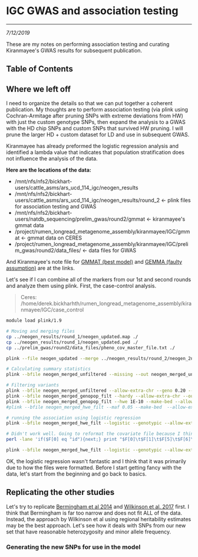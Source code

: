 # IGC GWAS and association testing
---
*7/12/2019*

These are my notes on performing association testing and curating Kiranmayee's GWAS results for subsequent publication.

## Table of Contents


## Where we left off

I need to organize the details so that we can put together a coherent publication. My thoughts are to perform association testing (via plink using Cochran-Armitage after pruning SNPs with extreme deviations from HW) with just the custom genotype SNPs, then expand the analysis to a GWAS with the HD chip SNPs and custom SNPs that survived HW pruning. I will prune the larger HD + custom dataset for LD and use in subsequent GWAS.

Kiranmayee has already preformed the logistic regression analysis and identified a lambda value that indicates that population stratification does not influence the analysis of the data. 

**Here are the locations of the data:**

* /mnt/nfs/nfs2/bickhart-users/cattle_asms/ars_ucd_114_igc/neogen_results
* /mnt/nfs/nfs2/bickhart-users/cattle_asms/ars_ucd_114_igc/neogen_results/round_2  <- plink files for association testing and GWAS
* /mnt/nfs/nfs2/bickhart-users/natdb_sequencing/prelim_gwas/round2/gmmat  <- kiranmayee's gmmat data
* /project/rumen_longread_metagenome_assembly/kiranmayee/IGC/gmmat <- gmmat data on CERES
* /project/rumen_longread_metagenome_assembly/kiranmayee/IGC/prelim_gwas/round2/data_files/ <- data files for GWAS

And Kiranmayee's note file for [GMMAT (best model)](https://github.com/bkiranmayee/My_Labnotes/blob/master/IGC/second_round_GMMAT_GWAS.md) and [GEMMA (faulty assumption)](https://github.com/bkiranmayee/My_Labnotes/blob/master/IGC/second_round_GEMMA_gwas.md) are at the links. 

Let's see if I can combine all of the markers from our 1st and second rounds and analyze them using plink. First, the case-control analysis. 

> Ceres: /home/derek.bickharhth/rumen_longread_metagenome_assembly/kiranmayee/IGC/case_control

```bash
module load plink/1.9

# Moving and merging files
cp ../neogen_results/round_1/neogen_updated.map ./
cp ../neogen_results/round_1/neogen_updated.ped ./
cp ../prelim_gwas/round2/data_files/pheno_cov_master_file.txt ./

plink --file neogen_updated --merge ../neogen_results/round_2/neogen_2ndRound --out neogen_merged_unfiltered --allow-extra-chr

# Calculating summary statistics
plink --bfile neogen_merged_unfiltered --missing --out neogen_merged_unfiltered.miss --allow-extra-chr

# Filtering variants
plink --bfile neogen_merged_unfiltered --allow-extra-chr --geno 0.20 --make-bed --out neogen_merged_genopop_filt
plink --bfile neogen_merged_genopop_filt --hardy --allow-extra-chr --out neogen_merged_hardy
plink --bfile neogen_merged_genopop_filt --hwe 1E-10 --make-bed --allow-extra-chr --out neogen_merged_hwe_filt
#plink --bfile neogen_merged_hwe_filt --maf 0.05 --make-bed  --allow-extra-chr --out neogen_merged_hwe_maf_filt

# running the association using logistic regression
plink --bfile neogen_merged_hwe_filt --logistic --genotypic --allow-extra-chr --covar pheno_cov_master_file.txt --hide-covar --out neogen_merged_logistic 

# Didn't work well. Going to reformat the covariate file because I think that was screwed up
perl -lane 'if($F[0] eq "id"){next;} print "$F[0]\t$F[1]\t$F[5]\t$F[6]\t$F[8]";' < pheno_cov_master_file.txt > pheno_cov_master_file.crop.tab

plink --bfile neogen_merged_hwe_filt --logistic --genotypic --allow-extra-chr --covar pheno_cov_master_file.crop.tab --hide-covar --out neogen_merged_logistic 
```

OK, the logistic regression wasn't fantastic and I think that it was primarily due to how the files were formatted. Before I start getting fancy with the data, let's start from the beginning and go back to basics. 

## Replicating the other studies

Let's try to replicate [Bermingham et al 2014](https://www.ncbi.nlm.nih.gov/pmc/articles/PMC3998787/) and [Wilkinson et al. 2017](https://www.ncbi.nlm.nih.gov/pmc/articles/PMC5483290/) first. I think that Bermingham is far too narrow and does not fit ALL of the data. Instead, the approach by Wilkinson et al using regional heritability estimates may be the best approach. Let's see how it deals with SNPs from our new set that have reasonable heterozygosity and minor allele frequency.

### Generating the new SNPs for use in the model

```bash

```

